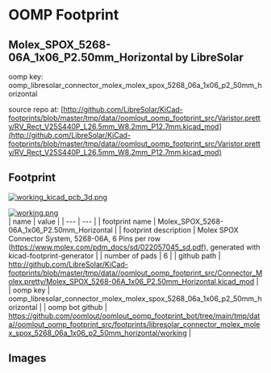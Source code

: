 # OOMP Footprint  
## Molex_SPOX_5268-06A_1x06_P2.50mm_Horizontal  by LibreSolar  
  
oomp key: oomp_libresolar_connector_molex_molex_spox_5268_06a_1x06_p2_50mm_horizontal  
  
source repo at: [http://github.com/LibreSolar/KiCad-footprints/blob/master/tmp/data//oomlout_oomp_footprint_src/Varistor.pretty/RV_Rect_V25S440P_L26.5mm_W8.2mm_P12.7mm.kicad_mod](http://github.com/LibreSolar/KiCad-footprints/blob/master/tmp/data//oomlout_oomp_footprint_src/Varistor.pretty/RV_Rect_V25S440P_L26.5mm_W8.2mm_P12.7mm.kicad_mod)  
## Footprint  
  
[![working_kicad_pcb_3d.png](working_kicad_pcb_3d_600.png)](working_kicad_pcb_3d.png)  
  
[![working.png](working_600.png)](working.png)  
| name | value | 
| --- | --- | 
| footprint name | Molex_SPOX_5268-06A_1x06_P2.50mm_Horizontal | 
| footprint description | Molex SPOX Connector System, 5268-06A, 6 Pins per row (https://www.molex.com/pdm_docs/sd/022057045_sd.pdf), generated with kicad-footprint-generator | 
| number of pads | 6 | 
| github path | http://github.com/LibreSolar/KiCad-footprints/blob/master/tmp/data//oomlout_oomp_footprint_src/Connector_Molex.pretty/Molex_SPOX_5268-06A_1x06_P2.50mm_Horizontal.kicad_mod | 
| oomp key | oomp_libresolar_connector_molex_molex_spox_5268_06a_1x06_p2_50mm_horizontal | 
| oomp bot github | https://github.com/oomlout/oomlout_oomp_footprint_bot/tree/main/tmp/data//oomlout_oomp_footprint_src/footprints/libresolar_connector_molex_molex_spox_5268_06a_1x06_p2_50mm_horizontal/working | 
## Images  
